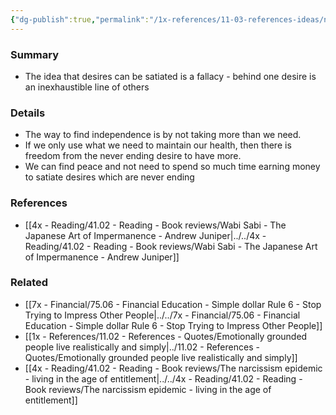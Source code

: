 ```yaml
---
{"dg-publish":true,"permalink":"/1x-references/11-03-references-ideas/not-be-a-slave-to-idea-that-our-desires-can-be-satiated/"}
---
```



### Summary
- The idea that desires can be satiated is a fallacy - behind one desire is an inexhaustible line of others

### Details
- The way to find independence is by not taking more than we need.
- If we only use what we need to maintain our health, then there is freedom from the never ending desire to have more.
- We can find peace and not need to spend so much time earning money to satiate desires which are never ending

### References
- [[4x - Reading/41.02 - Reading - Book reviews/Wabi Sabi - The Japanese Art of Impermanence - Andrew Juniper\|../../4x - Reading/41.02 - Reading - Book reviews/Wabi Sabi - The Japanese Art of Impermanence - Andrew Juniper]]

### Related
- [[7x - Financial/75.06 - Financial Education - Simple dollar Rule 6 - Stop Trying to Impress Other People\|../../7x - Financial/75.06 - Financial Education - Simple dollar Rule 6 - Stop Trying to Impress Other People]]
- [[1x - References/11.02 - References - Quotes/Emotionally grounded people live realistically and simply\|../11.02 - References - Quotes/Emotionally grounded people live realistically and simply]]
- [[4x - Reading/41.02 - Reading - Book reviews/The narcissism epidemic - living in the age of entitlement\|../../4x - Reading/41.02 - Reading - Book reviews/The narcissism epidemic - living in the age of entitlement]]
